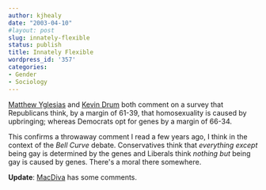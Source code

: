 ```yaml
---
author: kjhealy
date: "2003-04-10"
#layout: post
slug: innately-flexible
status: publish
title: Innately Flexible
wordpress_id: '357'
categories:
- Gender
- Sociology
---
```


[Matthew Yglesias](http://www.matthewyglesias.com/archives/003079.html#003079 "Matthew Yglesias: Gays and Genes") and [Kevin Drum](http://calpundit.blogspot.com/2003_04_06_calpundit_archive.html#92374289) both comment on a survey that Republicans think, by a margin of 61-39, that homosexuality is caused by upbringing; whereas Democrats opt for genes by a margin of 66-34.

This confirms a throwaway comment I read a few years ago, I think in the context of the *Bell Curve* debate. Conservatives think that *everything except* being gay is determined by the genes and Liberals think *nothing but* being gay is caused by genes. There's a moral there somewhere.

**Update**: [MacDiva](http://www.macaronies.blogspot.com) has some comments.
